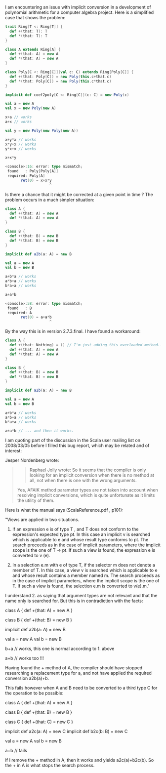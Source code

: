 I am encountering an issue with implicit conversion in a development of polynomial arithmetic for a computer algebra project. Here is a simplified case that shows the problem:
```scala
trait Ring[T <: Ring[T]] {
  def +(that: T): T
  def *(that: T): T
}

class A extends Ring[A] {
  def +(that: A) = new A
  def *(that: A) = new A
}

class Poly[C <: Ring[C]](val c: C) extends Ring[Poly[C]] {
  def +(that: Poly[C]) = new Poly(this.c+that.c)
  def *(that: Poly[C]) = new Poly(this.c*that.c)
}

implicit def coef2poly[C <: Ring[C]](c: C) = new Poly(c)

val a = new A
val x = new Poly(new A)

x+a // works
a+x // works

val y = new Poly(new Poly(new A))

x+y*x // works
x*y+x // works
y*x+x // works

x+x*y
```
```scala
<console>:16: error: type mismatch;
 found   : Poly[Poly[A]]
 required: Poly[A]
       ret(0) = x+x*y
                    ^
```
Is there a chance that it might be corrected at a given point in time ?
The problem occurs in a much simpler situation:
```scala
class A {
  def +(that: A) = new A
  def *(that: A) = new A
}

class B {
  def +(that: B) = new B
  def *(that: B) = new B
}

implicit def a2b(a: A) = new B

val a = new A
val b = new B

a+b*a // works
a*b+a // works
b*a+a // works

a+a*b

<console>:58: error: type mismatch;
 found   : B
 required: A
       ret(0) = a+a*b
                    ^
```
By the way this is in version 2.7.3.final.
I have found a workaround:
```scala
class A {
  def +(that: Nothing) = () // I'm just adding this overloaded method...
  def +(that: A) = new A
  def *(that: A) = new A
}

class B {
  def +(that: B) = new B
  def *(that: B) = new B
}

implicit def a2b(a: A) = new B

val a = new A
val b = new B

a+b*a // works
a*b+a // works
b*a+a // works

a+a*b // ... and then it works.
```
I am quoting part of the discussion in the Scala user mailing list on 2008/03/05 before I filled this bug report, which may be related and of interest:

Jesper Nordenberg wrote:
> > Raphael Jolly wrote:
> > So it seems that the compiler is only looking for an implicit conversion
> > when there is no method at all, not when there is one with the wrong
> > arguments. 
> 
> Yes, AFAIK method parameter types are not taken into account when
> resolving implicit conversions, which is quite unfortunate as it limits
> the utility of them.

Here is what the manual says (ScalaReference.pdf , p101):

"Views are applied in two situations.

   1. If an expression e is of type T , and T does not conform to the
expression's expected type pt. In this case an implicit v is searched
which is applicable to e and whose result type conforms to pt. The
search proceeds as in the case of implicit parameters, where the
implicit scope is the one of T => pt. If such a view is found, the
expression e is converted to v (e).

   2. In a selection e.m with e of type T, if the selector m does not
denote a member of T. In this case, a view v is searched which is
applicable to e and whose result contains a member named m. The search
proceeds as in the case of implicit parameters, where the implicit scope
is the one of T. If such a view is found, the selection e.m is converted
to v(e).m."

I understand 2. as saying that argument types are not relevant and that
the name only is searched for. But this is in contradiction with the facts:

class A {
  def +(that: A) = new A
}

class B {
  def +(that: B) = new B
}

implicit def a2b(a: A) = new B

val a = new A
val b = new B

b+a // works, this one is normal according to 1. above

a+b // works too !!!

Having found the + method of A, the compiler should have stopped
researching a replacement type for a, and not have applied the required
conversion a2b(a)+b.

This fails however when A and B need to be converted to a third type C
for the operation to be possible:

class A {
  def +(that: A) = new A
}

class B {
  def +(that: B) = new B
}

class C {
  def +(that: C) = new C
}

implicit def a2c(a: A) = new C
implicit def b2c(b: B) = new C

val a = new A
val b = new B

a+b // fails

If I remove the + method in A, then it works and yields a2c(a)+b2c(b).
So the + in A is what stops the search process.

